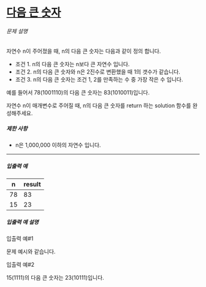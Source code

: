 # [다음 큰 숫자](https://school.programmers.co.kr/learn/courses/30/lessons/12911)


###### 문제 설명


자연수 n이 주어졌을 때, n의 다음 큰 숫자는 다음과 같이 정의 합니다.


* 조건 1\. n의 다음 큰 숫자는 n보다 큰 자연수 입니다.
* 조건 2\. n의 다음 큰 숫자와 n은 2진수로 변환했을 때 1의 갯수가 같습니다.
* 조건 3\. n의 다음 큰 숫자는 조건 1, 2를 만족하는 수 중 가장 작은 수 입니다.


예를 들어서 78(1001110\)의 다음 큰 숫자는 83(1010011\)입니다.


자연수 n이 매개변수로 주어질 때, n의 다음 큰 숫자를 return 하는 solution 함수를 완성해주세요.


##### 제한 사항


* n은 1,000,000 이하의 자연수 입니다.




---


##### 입출력 예




| n | result |
| --- | --- |
| 78 | 83 |
| 15 | 23 |


##### 입출력 예 설명


입출력 예\#1  

문제 예시와 같습니다.  

입출력 예\#2  

15(1111\)의 다음 큰 숫자는 23(10111\)입니다.




